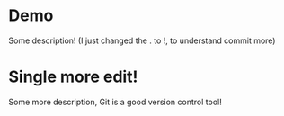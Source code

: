 # Demo

Some description! (I just changed the . to !, to understand commit more)

# Single more edit!

Some more description, Git is a good version control tool!
